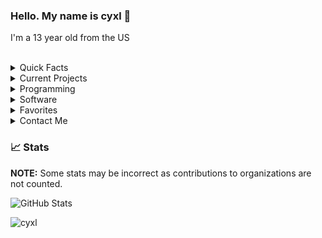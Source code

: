 ### Hello. My name is cyxl 👋
I'm a 13 year old from the US
<br/><br/>
<!--suppress HtmlDeprecatedAttribute -->
<details>
  <summary>Quick Facts</summary><br/>
  
  * Gender / Sexuality: Straight Male
  * Pronunciations: He, Him
  * Birthday: 2007-05-16
  * I've been diagnosed with Dyslexia, and ADHD

</details>

<details>
  <summary>Current Projects</summary><br/>
  
  * A sudoku solver in python that reads a .txt file
  * [Contributing to the Meteor client](https://github.com/MineGame159/meteor-client)
  * [Contributing to the Epearl client](https://github.com/22s/bleachhack-1.16-epearl-edition)
  
</details>

<details>
  <summary>Programming</summary>
  
  * I mainly use Java and Python.
  * I am learning more and more Java.
 
 </details>

<details>
  <summary>Software</summary><br/>
  
  * IDE: IntelliJ IDEA
  * Text Editor: Notepad++
  * OS: Windows/Ubuntu
  * Browser: Chrome
  
 </details>
 
 </details>

<details>
  <summary>Favorites</summary><br/>
  
  * Favorite:
    * Show: HunterXHunter
    * Music:
      * Favorite bands: Panic at The Disco!
    * Food:
      * Like: Mexican, Amarican, Spicy food
      * Dislike: Pears
    * License: MIT
    * Color: Any
    * Shape: Square
    * Search Engine: Chrome
    * Port: 80
    * Letter: b
    * Time of day: 4:00 PM
  
  *Contact me if you have more ideas!*
    
</details>

<details>
  <summary>Contact Me</summary><br/>
 
  * Discord: @cyxl#9986
  
</details>

 
### 📈 Stats

**NOTE:** Some stats may be incorrect as contributions to organizations
are not counted.

![GitHub Stats](https://github-readme-stats.vercel.app/api?username=cyxl&count_private=true&theme=tokyonight&show_icons=true)


<p> <img src="https://komarev.com/ghpvc/?username=cyxlf&color=8E64D0" alt="cyxl" /> </p>
